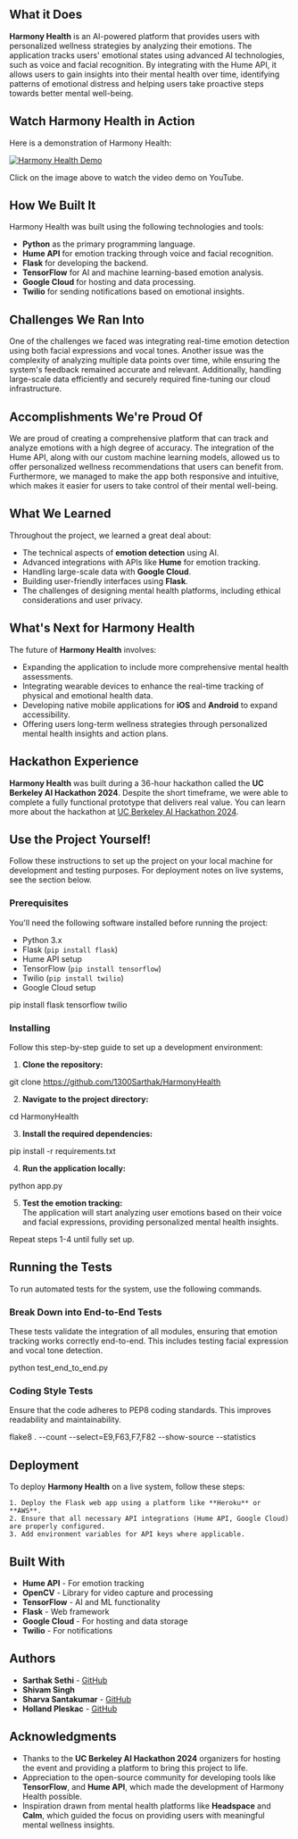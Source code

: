 ## What it Does

**Harmony Health** is an AI-powered platform that provides users with personalized wellness strategies by analyzing their emotions. The application tracks users' emotional states using advanced AI technologies, such as voice and facial recognition. By integrating with the Hume API, it allows users to gain insights into their mental health over time, identifying patterns of emotional distress and helping users take proactive steps towards better mental well-being.

## Watch Harmony Health in Action

Here is a demonstration of Harmony Health:

[![Harmony Health Demo](https://img.youtube.com/vi/qy-2ni6_WFo/0.jpg)](https://www.youtube.com/watch?v=qy-2ni6_WFo)

Click on the image above to watch the video demo on YouTube.

## How We Built It

Harmony Health was built using the following technologies and tools:

- **Python** as the primary programming language.
- **Hume API** for emotion tracking through voice and facial recognition.
- **Flask** for developing the backend.
- **TensorFlow** for AI and machine learning-based emotion analysis.
- **Google Cloud** for hosting and data processing.
- **Twilio** for sending notifications based on emotional insights.

## Challenges We Ran Into

One of the challenges we faced was integrating real-time emotion detection using both facial expressions and vocal tones. Another issue was the complexity of analyzing multiple data points over time, while ensuring the system's feedback remained accurate and relevant. Additionally, handling large-scale data efficiently and securely required fine-tuning our cloud infrastructure.

## Accomplishments We're Proud Of

We are proud of creating a comprehensive platform that can track and analyze emotions with a high degree of accuracy. The integration of the Hume API, along with our custom machine learning models, allowed us to offer personalized wellness recommendations that users can benefit from. Furthermore, we managed to make the app both responsive and intuitive, which makes it easier for users to take control of their mental well-being.

## What We Learned

Throughout the project, we learned a great deal about:

- The technical aspects of **emotion detection** using AI.
- Advanced integrations with APIs like **Hume** for emotion tracking.
- Handling large-scale data with **Google Cloud**.
- Building user-friendly interfaces using **Flask**.
- The challenges of designing mental health platforms, including ethical considerations and user privacy.

## What's Next for Harmony Health

The future of **Harmony Health** involves:

- Expanding the application to include more comprehensive mental health assessments.
- Integrating wearable devices to enhance the real-time tracking of physical and emotional health data.
- Developing native mobile applications for **iOS** and **Android** to expand accessibility.
- Offering users long-term wellness strategies through personalized mental health insights and action plans.

## Hackathon Experience

**Harmony Health** was built during a 36-hour hackathon called the **UC Berkeley AI Hackathon 2024**. Despite the short timeframe, we were able to complete a fully functional prototype that delivers real value. You can learn more about the hackathon at [UC Berkeley AI Hackathon 2024](https://uc-berkeley-ai-hackathon-2024.devpost.com/).


## Use the Project Yourself!

Follow these instructions to set up the project on your local machine for development and testing purposes. For deployment notes on live systems, see the section below.

### Prerequisites

You'll need the following software installed before running the project:

- Python 3.x
- Flask (`pip install flask`)
- Hume API setup
- TensorFlow (`pip install tensorflow`)
- Twilio (`pip install twilio`)
- Google Cloud setup

pip install flask tensorflow twilio


### Installing

Follow this step-by-step guide to set up a development environment:

1. **Clone the repository:**

git clone https://github.com/1300Sarthak/HarmonyHealth


2. **Navigate to the project directory:**

cd HarmonyHealth


3. **Install the required dependencies:**

pip install -r requirements.txt


4. **Run the application locally:**

python app.py


5. **Test the emotion tracking:**  
The application will start analyzing user emotions based on their voice and facial expressions, providing personalized mental health insights.

Repeat steps 1-4 until fully set up.

## Running the Tests

To run automated tests for the system, use the following commands.

### Break Down into End-to-End Tests

These tests validate the integration of all modules, ensuring that emotion tracking works correctly end-to-end. This includes testing facial expression and vocal tone detection.

python test_end_to_end.py


### Coding Style Tests

Ensure that the code adheres to PEP8 coding standards. This improves readability and maintainability.

flake8 . --count --select=E9,F63,F7,F82 --show-source --statistics


## Deployment

To deploy **Harmony Health** on a live system, follow these steps:

    1. Deploy the Flask web app using a platform like **Heroku** or **AWS**.
    2. Ensure that all necessary API integrations (Hume API, Google Cloud) are properly configured.
    3. Add environment variables for API keys where applicable.

## Built With

* **Hume API** - For emotion tracking
* **OpenCV** - Library for video capture and processing
* **TensorFlow** - AI and ML functionality
* **Flask** - Web framework
* **Google Cloud** - For hosting and data storage
* **Twilio** - For notifications

## Authors

- **Sarthak Sethi** - [GitHub](https://github.com/SarthakSethi)
- **Shivam Singh** 
- **Sharva Santakumar** - [GitHub](https://github.com/sharvuncle)
- **Holland Pleskac** - [GitHub](https://github.com/HollandPleskac)

## Acknowledgments

- Thanks to the **UC Berkeley AI Hackathon 2024** organizers for hosting the event and providing a platform to bring this project to life.
- Appreciation to the open-source community for developing tools like **TensorFlow**, and **Hume API**, which made the development of Harmony Health possible.
- Inspiration drawn from mental health platforms like **Headspace** and **Calm**, which guided the focus on providing users with meaningful mental wellness insights.


